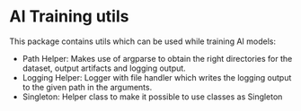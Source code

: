 # AI Training utils

This package contains utils which can be used while training AI models:
- Path Helper: Makes use of argparse to obtain the right directories for the dataset, output artifacts and logging output.
- Logging Helper: Logger with file handler which writes the logging output to the given path in the arguments.
- Singleton: Helper class to make it possible to use classes as Singleton
